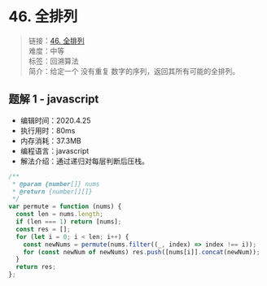 # 46. 全排列

> 链接：[46. 全排列](https://leetcode-cn.com/problems/permutations/)  
> 难度：中等  
> 标签：回溯算法  
> 简介：给定一个 没有重复 数字的序列，返回其所有可能的全排列。

## 题解 1 - javascript

- 编辑时间：2020.4.25
- 执行用时：80ms
- 内存消耗：37.3MB
- 编程语言：javascript
- 解法介绍：通过递归对每层判断后压栈。

```javascript
/**
 * @param {number[]} nums
 * @return {number[][]}
 */
var permute = function (nums) {
  const len = nums.length;
  if (len === 1) return [nums];
  const res = [];
  for (let i = 0; i < len; i++) {
    const newNums = permute(nums.filter((_, index) => index !== i));
    for (const newNum of newNums) res.push([nums[i]].concat(newNum));
  }
  return res;
};
```
